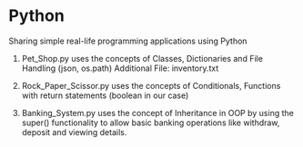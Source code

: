 # Python
Sharing simple real-life programming applications using Python

1) Pet_Shop.py uses the concepts of Classes, Dictionaries and File Handling (json, os.path)
   Additional File: inventory.txt
  
2) Rock_Paper_Scissor.py uses the concepts of Conditionals, Functions with return statements (boolean in our case)

3) Banking_System.py uses the concept of Inheritance in OOP by using the super() functionality to allow basic banking operations like
   withdraw, deposit and viewing details.

